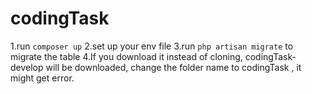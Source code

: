 # codingTask
1.run `composer up` 
2.set up your env file
3.run `php artisan migrate` to migrate the table
4.If you download it instead of cloning, codingTask-develop will be downloaded, change the folder name to codingTask , it might get error.